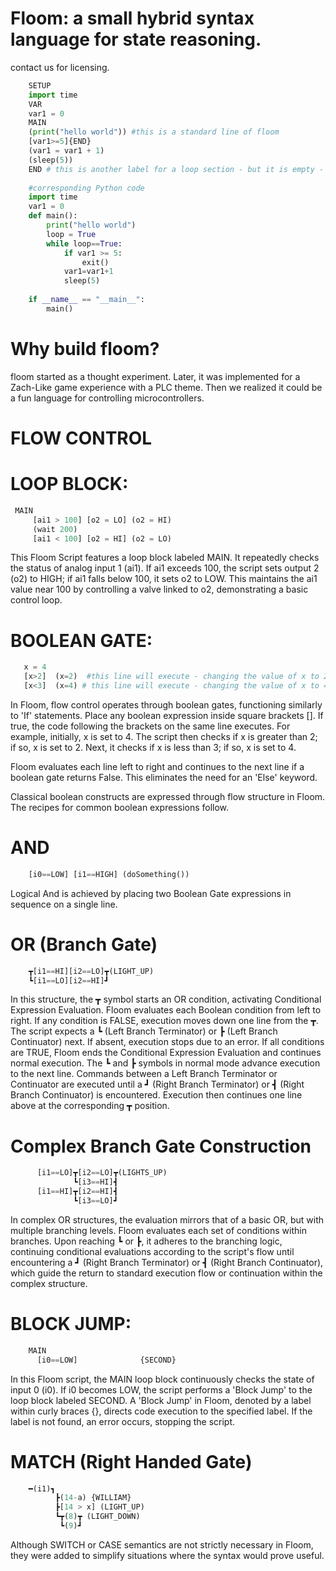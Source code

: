 # Floom: a small hybrid syntax language for state reasoning.

contact us for licensing.
```python
    SETUP
    import time
    VAR
    var1 = 0
    MAIN
    (print("hello world")) #this is a standard line of floom
    [var1>=5]{END}
    (var1 = var1 + 1)
    (sleep(5))
    END # this is another label for a loop section - but it is empty - so we exit.
    
    #corresponding Python code
    import time
    var1 = 0
    def main():
    	print("hello world")
    	loop = True
        while loop==True:
        	if var1 >= 5:
        		exit()
        	var1=var1+1
        	sleep(5)
    
    if __name__ == "__main__":
        main()
```

# Why build floom? 
floom started as a thought experiment. 
Later, it was implemented for a Zach-Like game experience with a PLC theme.
Then we realized it could be a fun language for controlling microcontrollers.

# FLOW CONTROL
# LOOP BLOCK:
   ```python
    MAIN
        [ai1 > 100] [o2 = LO] (o2 = HI)
        (wait 200)
        [ai1 < 100] [o2 = HI] (o2 = LO)
```

This Floom Script features a loop block labeled MAIN. It repeatedly checks the status of analog input 1 (ai1). If ai1 exceeds 100, the script sets output 2 (o2) to HIGH; if ai1 falls below 100, it sets o2 to LOW. This maintains the ai1 value near 100 by controlling a valve linked to o2, demonstrating a basic control loop.


# BOOLEAN GATE:
 ```python   
    x = 4
    [x>2]  (x=2)  #this line will execute - changing the value of x to 2.
    [x<3]  (x=4) # this line will execute - changing the value of x to 4.
```

In Floom, flow control operates through boolean gates, functioning similarly to 'If' statements. Place any boolean expression inside square brackets []. If true, the code following the brackets on the same line executes. For example, initially, x is set to 4. The script then checks if x is greater than 2; if so, x is set to 2. Next, it checks if x is less than 3; if so, x is set to 4. 

Floom evaluates each line left to right and continues to the next line if a boolean gate returns False. This eliminates the need for an 'Else' keyword.

Classical boolean constructs are expressed through flow structure in Floom. The recipes for common boolean expressions follow.


# AND
```python
    [i0==LOW] [i1==HIGH] (doSomething())
```
Logical And is achieved by placing two Boolean Gate expressions in sequence on a single line.
# OR (Branch Gate)
```python
    ┳[i1==HI][i2==LO]┳(LIGHT_UP)
    ┗[i1==LO][i2==HI]┛
```
In this structure, the ┳ symbol starts an OR condition, activating Conditional Expression Evaluation. Floom evaluates each Boolean condition from left to right. If any condition is FALSE, execution moves down one line from the ┳. The script expects a ┗ (Left Branch Terminator) or ┣ (Left Branch Continuator) next. If absent, execution stops due to an error.
If all conditions are TRUE, Floom ends the Conditional Expression Evaluation and continues normal execution. The ┗ and ┣ symbols in normal mode advance execution to the next line.
Commands between a Left Branch Terminator or Continuator are executed until a ┛ (Right Branch Terminator) or ┫ (Right Branch Continuator) is encountered. Execution then continues one line above at the corresponding ┳ position.
# Complex Branch Gate Construction
```python
      [i1==LO]┳[i2==LO]┳(LIGHTS_UP)
              ┗[i3==HI]┫
      [i1==HI]┳[i2==HI]┫
              ┗[i3==LO]┛
```
In complex OR structures, the evaluation mirrors that of a basic OR, but with multiple branching levels. Floom evaluates each set of conditions within branches. Upon reaching ┗ or ┣, it adheres to the branching logic, continuing conditional evaluations according to the script's flow until encountering a ┛ (Right Branch Terminator) or ┫ (Right Branch Continuator), which guide the return to standard execution flow or continuation within the complex structure.

# BLOCK JUMP:
```python
    MAIN
      [i0==LOW]              {SECOND}
```
In this Floom script, the MAIN loop block continuously checks the state of input 0 (i0). If i0 becomes LOW, the script performs a 'Block Jump' to the loop block labeled SECOND. 
A 'Block Jump' in Floom, denoted by a label within curly braces {}, directs code execution to the specified label. If the label is not found, an error occurs, stopping the script.

# MATCH (Right Handed Gate)
```python
    ━(i1)┓
          ┣(14-a) {WILLIAM}
          ┣[14 > x] (LIGHT_UP)
          ┗┳(8)┳ (LIGHT_DOWN)
           ┗(9)┛
```

Although SWITCH or CASE semantics are not strictly necessary in Floom, they were added to simplify situations where the syntax would prove useful. 

